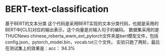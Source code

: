 # BERT-text-classification
基于BERT的文本分类
这个代码是采用BERT实现的文本分类代码，也就是采用的BERT中[CLS]对应的输出表示，这个向量是对输入句子的编码。
数据集采用的是THUCNews
chinese_roberta_wwm_ext_pytorch文件夹是bert模型文件，包括config.json，pytorch_model.bin，vocab.txt三个文件。
实验只跑了两轮，最后在测试集上的效果是：acc： 94.3%

